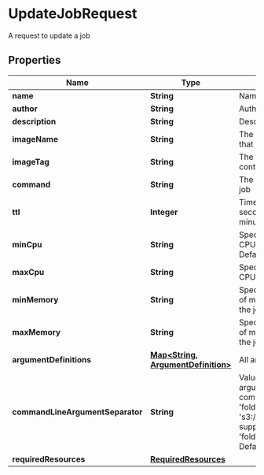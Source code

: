 

# UpdateJobRequest

A request to update a job

## Properties

Name | Type | Description | Notes
------------ | ------------- | ------------- | -------------
**name** | **String** | Name of the job | 
**author** | **String** | Author of the job |  [optional]
**description** | **String** | Description of this job | 
**imageName** | **String** | The name of the Docker image that contains this job | 
**imageTag** | **String** | The tag of the Docker image that contains this job | 
**command** | **String** | The command for running this job |  [optional]
**ttl** | **Integer** | Time To Live of the job run in seconds  Defaults to 5 minutes(300) |  [optional]
**minCpu** | **String** | Specifies  minimum number of CPUs to be allocated for the job  Default to 2 |  [optional]
**maxCpu** | **String** | Specifies  maximum number of CPUs to be allocated for the job |  [optional]
**minMemory** | **String** | Specifies the minimum amount of memory  to be allocated for the job |  [optional]
**maxMemory** | **String** | Specifies the maximum amount of memory to be allocated for the job |  [optional]
**argumentDefinitions** | [**Map&lt;String, ArgumentDefinition&gt;**](ArgumentDefinition.md) | All arguments for this job to run | 
**commandLineArgumentSeparator** | **String** | Value to separate command line arguments  e.g : If a job has a command line argument named &#39;folder&#39; and the runtime value is &#39;s3://path&#39; then this  would be supplied to the command as &#39;folder{separatorValue}s3://path&#39;  Default to a space |  [optional]
**requiredResources** | [**RequiredResources**](RequiredResources.md) |  | 



